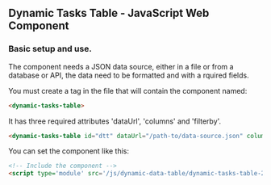 <h2>Dynamic Tasks Table - JavaScript Web Component</h2>
<h3>Basic setup and use.</h3>
<p>The component needs a JSON data source, either in a file or from a database or API, the data need to be formatted and with a rquired fields.</p>
<p>You must create a tag in the file that will contain the component named:</p>

```html
<dynamic-tasks-table>
```
<p>It has three required attributes 'dataUrl', 'columns' and 'filterby'.

```html
<dynamic-tasks-table id="dtt" dataUrl="/path-to/data-source.json" columns='["_id", "title", "initDate", "limitDate", "percent", "priority", "status"]' filterby='["title", "initDate", "percent", "status"]'>
```
</p>
<p>You can set the component like this:</p>

```html
<!-- Include the component -->
<script type='module' src='/js/dynamic-data-table/dynamic-tasks-table-2024.class.js'></script>
```